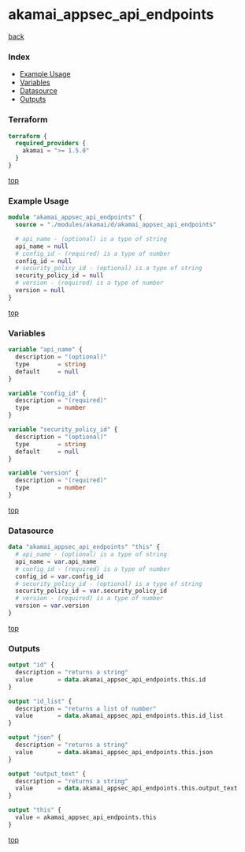 # akamai_appsec_api_endpoints

[back](../akamai.md)

### Index

- [Example Usage](#example-usage)
- [Variables](#variables)
- [Datasource](#datasource)
- [Outputs](#outputs)

### Terraform

```terraform
terraform {
  required_providers {
    akamai = ">= 1.5.0"
  }
}
```

[top](#index)

### Example Usage

```terraform
module "akamai_appsec_api_endpoints" {
  source = "./modules/akamai/d/akamai_appsec_api_endpoints"

  # api_name - (optional) is a type of string
  api_name = null
  # config_id - (required) is a type of number
  config_id = null
  # security_policy_id - (optional) is a type of string
  security_policy_id = null
  # version - (required) is a type of number
  version = null
}
```

[top](#index)

### Variables

```terraform
variable "api_name" {
  description = "(optional)"
  type        = string
  default     = null
}

variable "config_id" {
  description = "(required)"
  type        = number
}

variable "security_policy_id" {
  description = "(optional)"
  type        = string
  default     = null
}

variable "version" {
  description = "(required)"
  type        = number
}
```

[top](#index)

### Datasource

```terraform
data "akamai_appsec_api_endpoints" "this" {
  # api_name - (optional) is a type of string
  api_name = var.api_name
  # config_id - (required) is a type of number
  config_id = var.config_id
  # security_policy_id - (optional) is a type of string
  security_policy_id = var.security_policy_id
  # version - (required) is a type of number
  version = var.version
}
```

[top](#index)

### Outputs

```terraform
output "id" {
  description = "returns a string"
  value       = data.akamai_appsec_api_endpoints.this.id
}

output "id_list" {
  description = "returns a list of number"
  value       = data.akamai_appsec_api_endpoints.this.id_list
}

output "json" {
  description = "returns a string"
  value       = data.akamai_appsec_api_endpoints.this.json
}

output "output_text" {
  description = "returns a string"
  value       = data.akamai_appsec_api_endpoints.this.output_text
}

output "this" {
  value = akamai_appsec_api_endpoints.this
}
```

[top](#index)